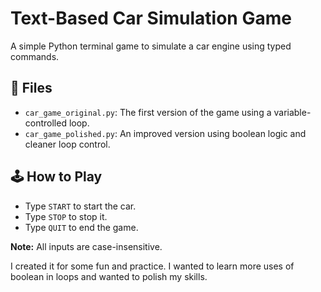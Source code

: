 # Text-Based Car Simulation Game

A simple Python terminal game to simulate a car engine using typed commands.

## 🔧 Files

- `car_game_original.py`: The first version of the game using a variable-controlled loop.
- `car_game_polished.py`: An improved version using boolean logic and cleaner loop control.

## 🕹️ How to Play

- Type `START` to start the car.
- Type `STOP` to stop it.
- Type `QUIT` to end the game.

**Note:** All inputs are case-insensitive.

I created it for some fun and practice. I wanted to learn more uses of boolean in loops and wanted to polish my skills.
